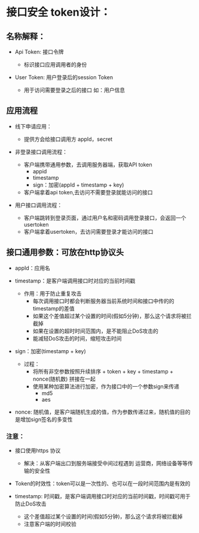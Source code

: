 # 接口安全 token设计：

## 名称解释：
- Api Token: 接口令牌
  - 标识接口应用调用者的身份

- User Token: 用户登录后的session Token
  - 用于访问需要登录之后的接口 如：用户信息


## 应用流程
- 线下申请应用：
  - 提供方会给接口调用方 appId，secret

- 非登录接口调用流程：
  - 客户端携带通用参数，去调用服务器端，获取API token
    - appid
    - timestamp
    - sign：加密(appId + timestamp + key)
  - 客户端拿着api token,去访问不需要登录就能访问的接口

- 用户接口调用流程：
  - 客户端跳转到登录页面，通过用户名和密码调用登录接口，会返回一个usertoken
  - 客户端拿着usertoken，去访问需要登录才能访问的接口

## 接口通用参数：可放在http协议头
- appId：应用名
- timestamp：是客户端调用接口时对应的当前时间戳
  - 作用：用于防止重复攻击
    - 每次调用接口时都会判断服务器当前系统时间和接口中传的的timestamp的差值
    - 如果这个差值超过某个设置的时间(假如5分钟)，那么这个请求将被拦截掉
    - 如果在设置的超时时间范围内，是不能阻止DoS攻击的
    - 能减轻DoS攻击的时间，缩短攻击时间

- sign：加密(timestamp + key)
  - 过程：
    - 将所有非空参数按照升续排序 + token + key + timestamp + nonce(随机数) 拼接在一起
    - 使用某种加密算法进行加密，作为接口中的一个参数sign来传递
      - md5
      - aes

- nonce: 随机值，是客户端随机生成的值，作为参数传递过来，随机值的目的是增加sign签名的多变性


### 注意：
- 接口使用https 协议
  - 解决：从客户端出口到服务端接受中间过程遇到 运营商，网络设备等等传输的安全性  

- Token的时效性：token可以是一次性的、也可以在一段时间范围内是有效的

- timestamp: 时间戳，是客户端调用接口时对应的当前时间戳，时间戳可用于防止DoS攻击
  - 这个差值超过某个设置的时间(假如5分钟)，那么这个请求将被拦截掉
  - 注意客户端的时间校验
